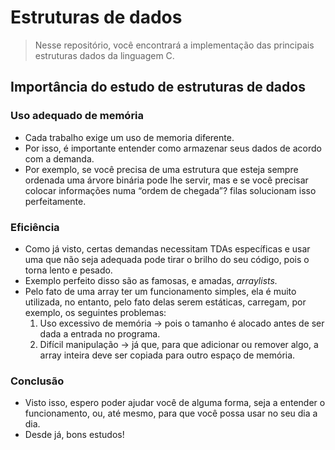 # Estruturas de dados

> Nesse repositório, você encontrará a implementação das principais estruturas dados da linguagem C.
> 

## Importância do estudo de estruturas de dados

### Uso adequado de memória

- Cada trabalho exige um uso de memoria diferente.
- Por isso, é importante entender como armazenar seus dados de acordo com a demanda.
- Por exemplo, se você precisa de uma estrutura que esteja sempre ordenada uma árvore binária pode lhe servir, mas e se você precisar colocar informações numa “ordem de chegada”? filas solucionam isso perfeitamente.

### Eficiência

- Como já visto, certas demandas necessitam TDAs específicas e usar uma que não seja adequada pode tirar o brilho do seu código, pois o torna lento e pesado.
- Exemplo perfeito disso são as famosas, e amadas, *arraylists.*
- Pelo fato de uma array ter um funcionamento simples, ela é muito utilizada, no entanto, pelo fato delas serem estáticas, carregam, por exemplo, os seguintes problemas:
    1. Uso excessivo de memória → pois o tamanho é alocado antes de ser dada a entrada no programa.
    2. Difícil manipulação → já que, para que adicionar ou remover algo, a array inteira deve ser copiada para outro espaço de memória.

### Conclusão

- Visto isso, espero poder ajudar você de alguma forma, seja a entender o funcionamento, ou, até mesmo, para que você possa usar no seu dia a dia.
- Desde já, bons estudos!